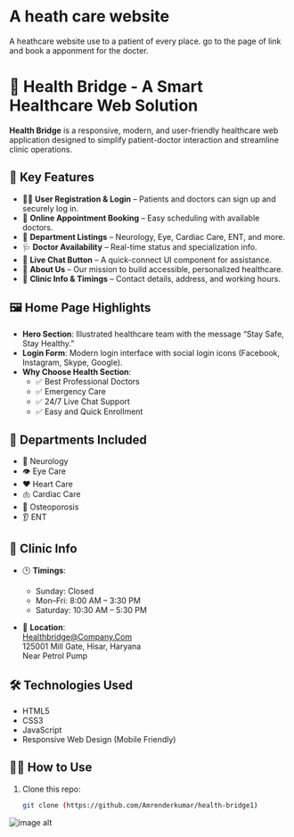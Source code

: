 # A heath care website
A heathcare website use to a patient of every place.
go to the page of link and book a apponment for the docter.
# 🏥 Health Bridge - A Smart Healthcare Web Solution

**Health Bridge** is a responsive, modern, and user-friendly healthcare web application designed to simplify patient-doctor interaction and streamline clinic operations.

## 🌟 Key Features

- 👩‍⚕️ **User Registration & Login** – Patients and doctors can sign up and securely log in.
- 📅 **Online Appointment Booking** – Easy scheduling with available doctors.
- 🧠 **Department Listings** – Neurology, Eye, Cardiac Care, ENT, and more.
- 🩺 **Doctor Availability** – Real-time status and specialization info.
- 💬 **Live Chat Button** – A quick-connect UI component for assistance.
- 📄 **About Us** – Our mission to build accessible, personalized healthcare.
- 📌 **Clinic Info & Timings** – Contact details, address, and working hours.

## 🖼️ Home Page Highlights

- **Hero Section**: Illustrated healthcare team with the message “Stay Safe, Stay Healthy.”
- **Login Form**: Modern login interface with social login icons (Facebook, Instagram, Skype, Google).
- **Why Choose Health Section**: 
  - ✅ Best Professional Doctors
  - ✅ Emergency Care
  - ✅ 24/7 Live Chat Support
  - ✅ Easy and Quick Enrollment

## 🧠 Departments Included

- 🧠 Neurology  
- 👁️ Eye Care  
- ❤️ Heart Care  
- 🫁 Cardiac Care  
- 🦴 Osteoporosis  
- 👂 ENT

## 📍 Clinic Info

- 🕒 **Timings**:
  - Sunday: Closed
  - Mon–Fri: 8:00 AM – 3:30 PM
  - Saturday: 10:30 AM – 5:30 PM

- 📍 **Location**:  
  Healthbridge@Company.Com  
  125001 Mill Gate, Hisar, Haryana  
  Near Petrol Pump

## 🛠️ Technologies Used

- HTML5  
- CSS3  
- JavaScript  
- Responsive Web Design (Mobile Friendly)

## 🧑‍💻 How to Use

1. Clone this repo:
   ```bash
   git clone (https://github.com/Amrenderkumar/health-bridge1)


![image alt](https://github.com/Amrenderkumar/health-bridge1/blob/653568e486b52ee72c6da199203fbeca765a90da/screenshort.png)
